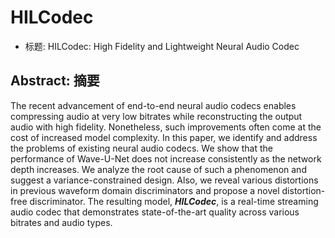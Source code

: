 # HILCodec

- 标题: HILCodec: High Fidelity and Lightweight Neural Audio Codec

## Abstract: 摘要

The recent advancement of end-to-end neural audio codecs enables compressing audio at very low bitrates while reconstructing the output audio with high fidelity. 
Nonetheless, such improvements often come at the cost of increased model complexity. In this paper, we identify and address the problems of existing neural audio codecs. 
We show that the performance of Wave-U-Net does not increase consistently as the network depth increases. We analyze the root cause of such a phenomenon and suggest a variance-constrained design. 
Also, we reveal various distortions in previous waveform domain discriminators and propose a novel distortion-free discriminator. 
The resulting model, ***HILCodec***, is a real-time streaming audio codec that demonstrates state-of-the-art quality across various bitrates and audio types.

